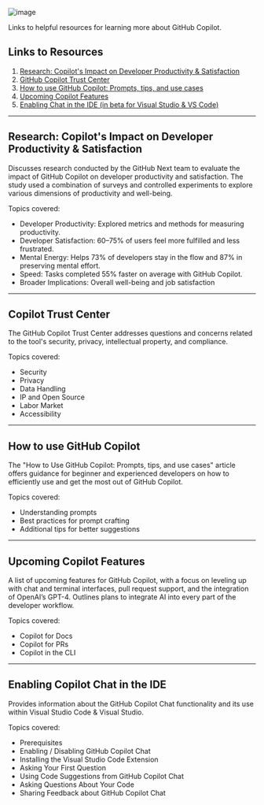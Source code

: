 ![image](https://github.com/D1M1TR10S/Copilot-Resources/assets/26313262/a14f194a-808f-4f91-84ce-1a2f54397795)

Links to helpful resources for learning more about GitHub Copilot.

## Links to Resources
1. [Research: Copilot's Impact on Developer Productivity & Satisfaction](https://github.blog/2022-09-07-research-quantifying-github-copilots-impact-on-developer-productivity-and-happiness/)
2. [GitHub Copilot Trust Center](https://resources.github.com/copilot-trust-center/)
3. [How to use GitHub Copilot: Prompts, tips, and use cases](https://github.blog/2023-06-20-how-to-write-better-prompts-for-github-copilot/)
4. [Upcoming Copilot Features](https://github.com/features/preview/copilot-x)
5. [Enabling Chat in the IDE (in beta for Visual Studio & VS Code)](https://docs.github.com/en/copilot/github-copilot-chat/using-github-copilot-chat?tool=vscode)

---

## Research: Copilot's Impact on Developer Productivity & Satisfaction

Discusses research conducted by the GitHub Next team to evaluate the impact of GitHub Copilot on developer productivity and satisfaction. The study used a combination of surveys and controlled experiments to explore various dimensions of productivity and well-being.

Topics covered:
- Developer Productivity: Explored metrics and methods for measuring productivity.
- Developer Satisfaction: 60–75% of users feel more fulfilled and less frustrated.
- Mental Energy: Helps 73% of developers stay in the flow and 87% in preserving mental effort.
- Speed: Tasks completed 55% faster on average with GitHub Copilot.
- Broader Implications: Overall well-being and job satisfaction

---

## Copilot Trust Center

The GitHub Copilot Trust Center addresses questions and concerns related to the tool's security, privacy, intellectual property, and compliance.

Topics covered:
- Security
- Privacy
- Data Handling
- IP and Open Source
- Labor Market
- Accessibility

---

## How to use GitHub Copilot

The "How to Use GitHub Copilot: Prompts, tips, and use cases" article offers guidance for beginner and experienced developers on how to efficiently use and get the most out of GitHub Copilot.

Topics covered:
- Understanding prompts
- Best practices for prompt crafting
- Additional tips for better suggestions

---

## Upcoming Copilot Features

A list of upcoming features for GitHub Copilot, with a focus on leveling up with chat and terminal interfaces, pull request support, and the integration of OpenAI’s GPT-4. Outlines plans to integrate AI into every part of the developer workflow.

Topics covered:
- Copilot for Docs
- Copilot for PRs
- Copilot in the CLI

---

## Enabling Copilot Chat in the IDE

Provides information about the GitHub Copilot Chat functionality and its use within Visual Studio Code & Visual Studio.

Topics covered:
- Prerequisites
- Enabling / Disabling GitHub Copilot Chat
- Installing the Visual Studio Code Extension
- Asking Your First Question
- Using Code Suggestions from GitHub Copilot Chat
- Asking Questions About Your Code
- Sharing Feedback about GitHub Copilot Chat
